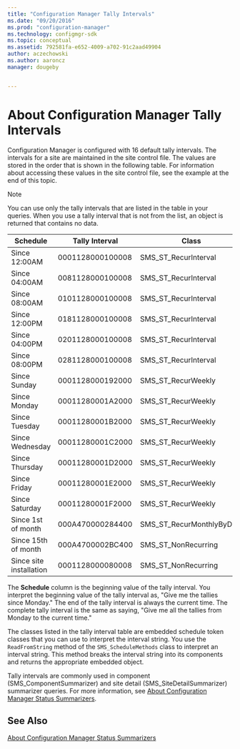 ```yaml
---
title: "Configuration Manager Tally Intervals"
ms.date: "09/20/2016"
ms.prod: "configuration-manager"
ms.technology: configmgr-sdk
ms.topic: conceptual
ms.assetid: 792581fa-e652-4009-a702-91c2aad49904
author: aczechowski
ms.author: aaroncz
manager: dougeby


---
```

# About Configuration Manager Tally Intervals
Configuration Manager is configured with 16 default tally intervals. The intervals for a site are maintained in the site control file. The values are stored in the order that is shown in the following table. For information about accessing these values in the site control file, see the example at the end of this topic.  

> [!NOTE]
>  You can use only the tally intervals that are listed in the table in your queries. When you use a tally interval that is not from the list, an object is returned that contains no data.  

|Schedule|Tally Interval|Class|  
|--------------|--------------------|-----------|  
|Since 12:00AM|0001128000100008|SMS_ST_RecurInterval|  
|Since 04:00AM|0081128000100008|SMS_ST_RecurInterval|  
|Since 08:00AM|0101128000100008|SMS_ST_RecurInterval|  
|Since 12:00PM|0181128000100008|SMS_ST_RecurInterval|  
|Since 04:00PM|0201128000100008|SMS_ST_RecurInterval|  
|Since 08:00PM|0281128000100008|SMS_ST_RecurInterval|  
|Since Sunday|0001128000192000|SMS_ST_RecurWeekly|  
|Since Monday|00011280001A2000|SMS_ST_RecurWeekly|  
|Since Tuesday|00011280001B2000|SMS_ST_RecurWeekly|  
|Since Wednesday|00011280001C2000|SMS_ST_RecurWeekly|  
|Since Thursday|00011280001D2000|SMS_ST_RecurWeekly|  
|Since Friday|00011280001E2000|SMS_ST_RecurWeekly|  
|Since Saturday|00011280001F2000|SMS_ST_RecurWeekly|  
|Since 1st of month|000A470000284400|SMS_ST_RecurMonthlyByDate|  
|Since 15th of month|000A4700002BC400|SMS_ST_NonRecurring|  
|Since site installation|0001128000080008|SMS_ST_NonRecurring|  

 The **Schedule** column is the beginning value of the tally interval. You interpret the beginning value of the tally interval as, "Give me the tallies since Monday." The end of the tally interval is always the current time. The complete tally interval is the same as saying, "Give me all the tallies from Monday to the current time."  

 The classes listed in the tally interval table are embedded schedule token classes that you can use to interpret the interval string. You use the `ReadFromString` method of the `SMS_ScheduleMethods` class to interpret an interval string. This method breaks the interval string into its components and returns the appropriate embedded object.  

 Tally intervals are commonly used in component (SMS_ComponentSummarizer) and site detail (SMS_SiteDetailSummarizer) summarizer queries. For more information, see [About Configuration Manager Status Summarizers](../../../../develop/core/servers/manage/about-configuration-manager-status-summarizers.md).  

## See Also  
 [About Configuration Manager Status Summarizers](../../../../develop/core/servers/manage/about-configuration-manager-status-summarizers.md)   
